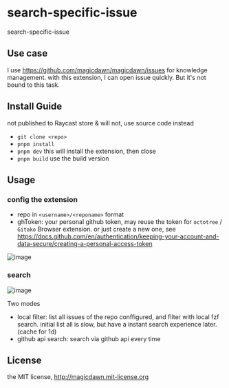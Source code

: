 # search-specific-issue

search-specific-issue

## Use case

I use https://github.com/magicdawn/magicdawn/issues for knowledge management.
with this extension, I can open issue quickly.
But it's not bound to this task.

## Install Guide

not published to Raycast store & will not, use source code instead

- `git clone <repo>`
- `pnpm install`
- `pnpm dev` this will install the extension, then close
- `pnpm build` use the build version

## Usage

### config the extension

- repo in `<username>/<reponame>` format
- ghToken: your personal github token, may reuse the token for `octotree` / `Gitako` Browser extension. or just create a new one, see https://docs.github.com/en/authentication/keeping-your-account-and-data-secure/creating-a-personal-access-token

![image](https://user-images.githubusercontent.com/4067115/180842596-0e6e00fa-74f1-438f-9e0c-f44138e14f65.png)

### search

![image](https://user-images.githubusercontent.com/4067115/180842832-c70729eb-057e-4360-9d72-a9697f7ce283.png)

Two modes

- local filter: list all issues of the repo conffigured, and filter with local fzf search. initial list all is slow, but have a instant search experience later. (cache for 1d)
- github api search: search via github api every time

## License

the MIT license, http://magicdawn.mit-license.org
